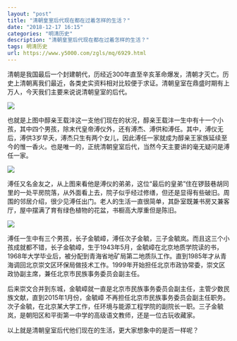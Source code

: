 ```yaml
---
layout: "post"
title: "清朝皇室后代现在都在过着怎样的生活？"
date: "2018-12-17 16:15"
categories: "明清历史"
description: "清朝皇室后代现在都在过着怎样的生活？"
tags: 明清历史
url: https://www.y5000.com/zgls/mq/6929.html
---
```






清朝是我国最后一个封建朝代，历经近300年直至辛亥革命爆发，清朝才灭亡。历史上清朝离我们最近，各类史实资料相对比较便于求证。清朝皇室在鼎盛时期有上万人，今天我们主要来说说清朝皇室的后代。

![](https://img.y5000.com/uploads/allimg/161209/152000E23-0.jpg)

也就是上图中醇亲王载沣这一支他们现在的状况，醇亲王载沣一生中有十一个小孩，其中四个男孩，除末代皇帝溥仪外，还有溥杰、溥供和溥任。其中，溥仪无后，溥供3岁早夭，溥杰只生有两个女儿，因此溥任一家就成为醇亲王家族延续至今的惟一香火。也是唯一的，正统清朝皇室后代，当然今天主要讲的毫无疑问是溥任一家。

![](https://img.y5000.com/uploads/allimg/161209/1520004Y7-1.jpg)

溥任又名金友之，从上图来看他是溥仪的弟弟，这位“最后的皇弟”住在锣鼓巷胡同里的一处平房院落，从外面看上去，院子似乎经过修缮，但还是显得有些破旧。周围的邻居介绍，很少见溥任出门。老人的生活一直很简单，其卧室既兼书房又兼客厅，屋中摆满了育有绿色植物的花盆，书橱高大厚重但是陈旧。

![](https://img.y5000.com/uploads/allimg/161209/152000NY-2.jpg)

溥任一生中有三个男孩，长子金毓嶂，溥任次子金毓，三子金毓岚。而且这三个小孩成就都不错，长子金毓嶂，生于1943年5月，金毓嶂在北京地质学院读的书，1968年大学毕业后，被分配到青海省地矿局第二地质队工作。直到1985年才从青海调回北京崇文区环保局做技术工作。1999年开始担任北京市政协常委，崇文区政协副主席，兼任北京市民族事务委员会副主任。

后来崇文合并到东城，金毓嶂就一直是北京市民族事务委员会副主任，主管少数民族文献，直到2015年1月份，金毓嶂
不再担任北京市民族事务委员会副主任职务。次子金毓，在北京某大学工作，任环境与能源工程学院的副院长一职。三子金毓岚，是朝阳区和平街第一中学的高级语文教师，还是一位古玩收藏家。

以上就是清朝皇室后代他们现在的生活，更大家想象中的是否一样呢？

